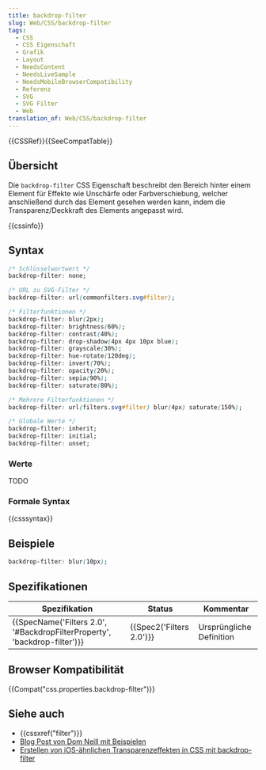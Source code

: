 ```yaml
---
title: backdrop-filter
slug: Web/CSS/backdrop-filter
tags:
  - CSS
  - CSS Eigenschaft
  - Grafik
  - Layout
  - NeedsContent
  - NeedsLiveSample
  - NeedsMobileBrowserCompatibility
  - Referenz
  - SVG
  - SVG Filter
  - Web
translation_of: Web/CSS/backdrop-filter
---
```

{{CSSRef}}{{SeeCompatTable}}

## Übersicht

Die `backdrop-filter` CSS Eigenschaft beschreibt den Bereich hinter einem Element für Effekte wie Unschärfe oder Farbverschiebung, welcher anschließend durch das Element gesehen werden kann, indem die Transparenz/Deckkraft des Elements angepasst wird.

{{cssinfo}}

## Syntax

```css
/* Schlüsselwortwert */
backdrop-filter: none;

/* URL zu SVG-Filter */
backdrop-filter: url(commonfilters.svg#filter);

/* Filterfunktionen */
backdrop-filter: blur(2px);
backdrop-filter: brightness(60%);
backdrop-filter: contrast(40%);
backdrop-filter: drop-shadow(4px 4px 10px blue);
backdrop-filter: grayscale(30%);
backdrop-filter: hue-rotate(120deg);
backdrop-filter: invert(70%);
backdrop-filter: opacity(20%);
backdrop-filter: sepia(90%);
backdrop-filter: saturate(80%);

/* Mehrere Filterfunktionen */
backdrop-filter: url(filters.svg#filter) blur(4px) saturate(150%);

/* Globale Werte */
backdrop-filter: inherit;
backdrop-filter: initial;
backdrop-filter: unset;
```

### Werte

TODO

### Formale Syntax

{{csssyntax}}

## Beispiele

```css
backdrop-filter: blur(10px);
```

## Spezifikationen

| Spezifikation                                                                                    | Status                           | Kommentar                |
| ------------------------------------------------------------------------------------------------ | -------------------------------- | ------------------------ |
| {{SpecName('Filters 2.0', '#BackdropFilterProperty', 'backdrop-filter')}} | {{Spec2('Filters 2.0')}} | Ursprüngliche Definition |

## Browser Kompatibilität

{{Compat("css.properties.backdrop-filter")}}

## Siehe auch

- {{cssxref("filter")}}
- [Blog Post von Dom Neill mit Beispielen](http://www.domneill.com/blog/posts/2015/07/28/my-favourite-new-features-in-webkit-and-safari/)
- [Erstellen von iOS-ähnlichen Transparenzeffekten in CSS mit backdrop-filter](http://product.voxmedia.com/til/2015/2/17/8053347/css-ios-transparency-with-webkit-backdrop-filter)
